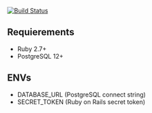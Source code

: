 [![Build Status](https://travis-ci.com/am-dmr/train-spanish.svg?branch=master)](https://travis-ci.com/am-dmr/train-spanish)

## Requierements
- Ruby 2.7+
- PostgreSQL 12+

## ENVs
- DATABASE_URL (PostgreSQL connect string)
- SECRET_TOKEN (Ruby on Rails secret token)
